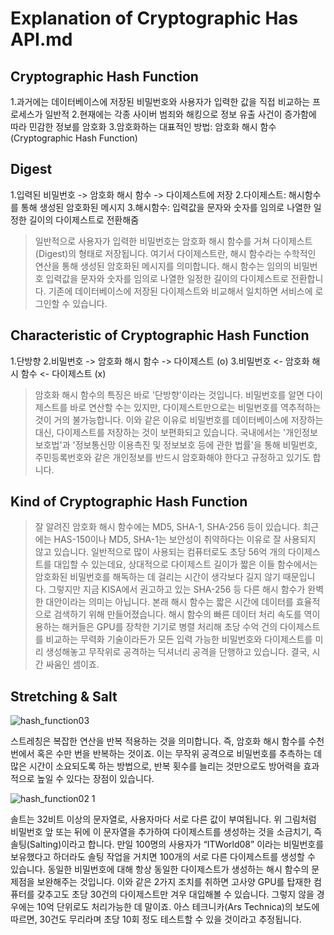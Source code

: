 Explanation of Cryptographic Has API.md
==============


Cryptographic Hash Function
--------------
1.과거에는 데이터베이스에 저장된 비밀번호와 사용자가 입력한 값을 직접 비교하는 프로세스가 일반적
2.현재에는 각종 사이버 범죄와 해킹으로 정보 유출 사건이 증가함에 따라 민감한 정보를 암호화
3.암호화하는 대표적인 방법: 암호화 해시 함수(Cryptographic Hash Function)

Digest
-------------
1.입력된 비밀번호 -> 암호화 해시 함수 -> 다이제스트에 저장
2.다이제스트: 해시함수를 통해 생성된 암호화된 메시지
3.해시함수: 입력값을 문자와 숫자를 임의로 나열한 일정한 길이의 다이제스트로 전환해줌
>일반적으로 사용자가 입력한 비밀번호는 암호화 해시 함수를 거쳐 다이제스트(Digest)의 형태로 저장됩니다. 여기서 다이제스트란, 해시 함수라는 수학적인 연산을 통해 생성된 암호화된 메시지를 의미합니다. 해시 함수는 임의의 비밀번호 입력값을 문자와 숫자를 임의로 나열한 일정한 길이의 다이제스트로 전환합니다. 기존에 데이터베이스에 저장된 다이제스트와 비교해서 일치하면 서비스에 로그인할 수 있습니다.

Characteristic of Cryptographic Hash Function
-----------
1.단방향
2.비밀번호 -> 암호화 해시 함수 -> 다이제스트 (o)
3.비밀번호 <- 암호화 해시 함수 <- 다이제스트 (x)
>암호화 해시 함수의 특징은 바로 '단방향'이라는 것입니다. 비밀번호를 알면 다이제스트를 바로 연산할 수는 있지만, 다이제스트만으로는 비밀번호를 역추적하는 것이 거의 불가능합니다. 이와 같은 이유로 비밀번호를 데이터베이스에 저장하는 대신, 다이제스트를 저장하는 것이 보편화되고 있습니다. 국내에서는 '개인정보보호법'과 '정보통신망 이용촉진 및 정보보호 등에 관한 법률'을 통해 비밀번호, 주민등록번호와 같은 개인정보를 반드시 암호화해야 한다고 규정하고 있기도 합니다.

Kind of Cryptographic Hash Function
--------------
>잘 알려진 암호화 해시 함수에는 MD5, SHA-1, SHA-256 등이 있습니다. 최근에는 HAS-150이나 MD5, SHA-1는 보안성이 취약하다는 이유로 잘 사용되지 않고 있습니다. 일반적으로 많이 사용되는 컴퓨터로도 초당 56억 개의 다이제스트를 대입할 수 있는데요, 상대적으로 다이제스트 길이가 짧은 이들 함수에서는 암호화된 비밀번호를 해독하는 데 걸리는 시간이 생각보다 길지 않기 때문입니다.
>그렇지만 지금 KISA에서 권고하고 있는 SHA-256 등 다른 해시 함수가 완벽한 대안이라는 의미는 아닙니다. 본래 해시 함수는 짧은 시간에 데이터를 효율적으로 검색하기 위해 만들어졌습니다. 해시 함수의 빠른 데이터 처리 속도를 역이용하는 해커들은 GPU를 장착한 기기로 병렬 처리해 초당 수억 건의 다이제스트를 비교하는 무력화 기술이라든가 모든 입력 가능한 비밀번호와 다이제스트를 미리 생성해놓고 무작위로 공격하는 딕셔너리 공격을 단행하고 있습니다. 결국, 시간 싸움인 셈이죠.

Stretching & Salt
-----------
![hash_function03](https://user-images.githubusercontent.com/43162506/49694907-b484ad80-fbd5-11e8-97ef-944af811cfbb.png)

스트레칭은 복잡한 연산을 반복 적용하는 것을 의미합니다. 즉, 암호화 해시 함수를 수천 번에서 혹은 수만 번을 반복하는 것이죠. 이는 무작위 공격으로 비밀번호를 추측하는 데 많은 시간이 소요되도록 하는 방법으로, 반복 횟수를 늘리는 것만으로도 방어력을 효과적으로 높일 수 있다는 장점이 있습니다.

![hash_function02 1](https://user-images.githubusercontent.com/43162506/49694922-e269f200-fbd5-11e8-88f3-218130d9e140.png)

솔트는 32비트 이상의 문자열로, 사용자마다 서로 다른 값이 부여됩니다. 위 그림처럼 비밀번호 앞 또는 뒤에 이 문자열을 추가하여 다이제스트를 생성하는 것을 소금치기, 즉 솔팅(Salting)이라고 합니다. 만일 100명의 사용자가 “ITWorld08” 이라는 비밀번호를 보유했다고 하더라도 솔팅 작업을 거치면 100개의 서로 다른 다이제스트를 생성할 수 있습니다. 동일한 비밀번호에 대해 항상 동일한 다이제스트가 생성하는 해시 함수의 문제점을 보완해주는 것입니다.
이와 같은 2가지 조치를 취하면 고사양 GPU를 탑재한 컴퓨터를 갖추고도 초당 30건의 다이제스트만 겨우 대입해볼 수 있습니다. 그렇지 않을 경우에는 10억 단위로도 처리가능한 데 말이죠. 아스 테크니카(Ars Technica)의 보도에 따르면, 30건도 무리라며 초당 10회 정도 테스트할 수 있을 것이라고 추정됩니다.
